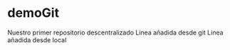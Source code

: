 # demoGit
Nuestro primer repositorio descentralizado
Linea añadida desde git
Linea añadida desde local